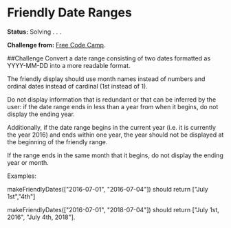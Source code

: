 # Friendly Date Ranges

**Status:** Solving . . .

**Challenge from:** [Free Code Camp](http://www.freecodecamp.com).

##Challenge
Convert a date range consisting of two dates formatted as YYYY-MM-DD into a more readable format.

The friendly display should use month names instead of numbers and ordinal dates instead of cardinal (1st instead of 1).

Do not display information that is redundant or that can be inferred by the user: if the date range ends in less than a year from when it begins, do not display the ending year.

Additionally, if the date range begins in the current year (i.e. it is currently the year 2016) and ends within one year, the year should not be displayed at the beginning of the friendly range.

If the range ends in the same month that it begins, do not display the ending year or month.

Examples:

makeFriendlyDates(["2016-07-01", "2016-07-04"]) should return ["July 1st","4th"]

makeFriendlyDates(["2016-07-01", "2018-07-04"]) should return ["July 1st, 2016", "July 4th, 2018"].